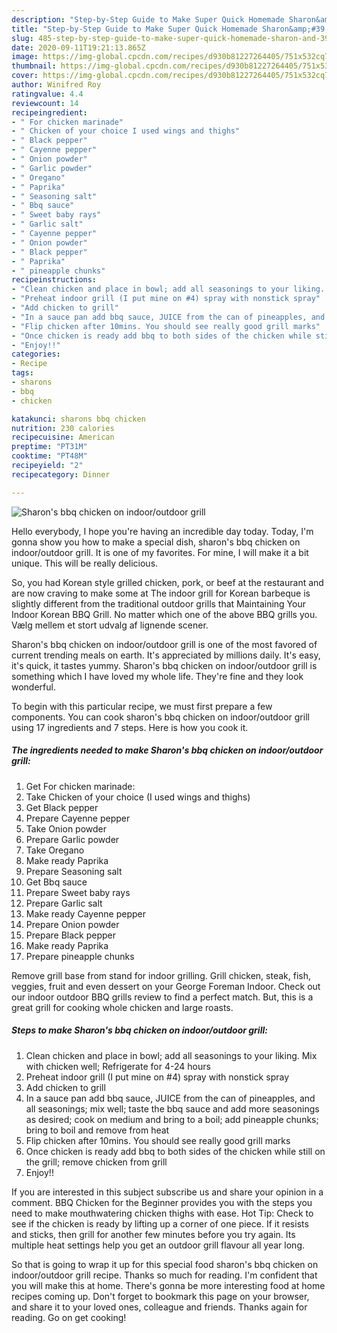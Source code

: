 ```yaml
---
description: "Step-by-Step Guide to Make Super Quick Homemade Sharon&amp;#39;s bbq chicken on indoor/outdoor grill"
title: "Step-by-Step Guide to Make Super Quick Homemade Sharon&amp;#39;s bbq chicken on indoor/outdoor grill"
slug: 485-step-by-step-guide-to-make-super-quick-homemade-sharon-and-39-s-bbq-chicken-on-indoor-outdoor-grill
date: 2020-09-11T19:21:13.865Z
image: https://img-global.cpcdn.com/recipes/d930b81227264405/751x532cq70/sharons-bbq-chicken-on-indooroutdoor-grill-recipe-main-photo.jpg
thumbnail: https://img-global.cpcdn.com/recipes/d930b81227264405/751x532cq70/sharons-bbq-chicken-on-indooroutdoor-grill-recipe-main-photo.jpg
cover: https://img-global.cpcdn.com/recipes/d930b81227264405/751x532cq70/sharons-bbq-chicken-on-indooroutdoor-grill-recipe-main-photo.jpg
author: Winifred Roy
ratingvalue: 4.4
reviewcount: 14
recipeingredient:
- " For chicken marinade"
- " Chicken of your choice I used wings and thighs"
- " Black pepper"
- " Cayenne pepper"
- " Onion powder"
- " Garlic powder"
- " Oregano"
- " Paprika"
- " Seasoning salt"
- " Bbq sauce"
- " Sweet baby rays"
- " Garlic salt"
- " Cayenne pepper"
- " Onion powder"
- " Black pepper"
- " Paprika"
- " pineapple chunks"
recipeinstructions:
- "Clean chicken and place in bowl; add all seasonings to your liking. Mix with chicken well; Refrigerate for 4-24 hours"
- "Preheat indoor grill (I put mine on #4) spray with nonstick spray"
- "Add chicken to grill"
- "In a sauce pan add bbq sauce, JUICE from the can of pineapples, and all seasonings; mix well; taste the bbq sauce and add more seasonings as desired; cook on medium and bring to a boil; add pineapple chunks; bring to boil and remove from heat"
- "Flip chicken after 10mins. You should see really good grill marks"
- "Once chicken is ready add bbq to both sides of the chicken while still on the grill; remove chicken from grill"
- "Enjoy!!"
categories:
- Recipe
tags:
- sharons
- bbq
- chicken

katakunci: sharons bbq chicken 
nutrition: 230 calories
recipecuisine: American
preptime: "PT31M"
cooktime: "PT48M"
recipeyield: "2"
recipecategory: Dinner

---
```



![Sharon&#39;s bbq chicken on indoor/outdoor grill](https://img-global.cpcdn.com/recipes/d930b81227264405/751x532cq70/sharons-bbq-chicken-on-indooroutdoor-grill-recipe-main-photo.jpg)

Hello everybody, I hope you're having an incredible day today. Today, I'm gonna show you how to make a special dish, sharon&#39;s bbq chicken on indoor/outdoor grill. It is one of my favorites. For mine, I will make it a bit unique. This will be really delicious.

So, you had Korean style grilled chicken, pork, or beef at the restaurant and are now craving to make some at The indoor grill for Korean barbeque is slightly different from the traditional outdoor grills that Maintaining Your Indoor Korean BBQ Grill. No matter which one of the above BBQ grills you. Vælg mellem et stort udvalg af lignende scener.

Sharon&#39;s bbq chicken on indoor/outdoor grill is one of the most favored of current trending meals on earth. It's appreciated by millions daily. It's easy, it's quick, it tastes yummy. Sharon&#39;s bbq chicken on indoor/outdoor grill is something which I have loved my whole life. They're fine and they look wonderful.


To begin with this particular recipe, we must first prepare a few components. You can cook sharon&#39;s bbq chicken on indoor/outdoor grill using 17 ingredients and 7 steps. Here is how you cook it.

<!--inarticleads1-->

##### The ingredients needed to make Sharon&#39;s bbq chicken on indoor/outdoor grill:

1. Get  For chicken marinade:
1. Take  Chicken of your choice (I used wings and thighs)
1. Get  Black pepper
1. Prepare  Cayenne pepper
1. Take  Onion powder
1. Prepare  Garlic powder
1. Take  Oregano
1. Make ready  Paprika
1. Prepare  Seasoning salt
1. Get  Bbq sauce
1. Prepare  Sweet baby rays
1. Prepare  Garlic salt
1. Make ready  Cayenne pepper
1. Prepare  Onion powder
1. Prepare  Black pepper
1. Make ready  Paprika
1. Prepare  pineapple chunks


Remove grill base from stand for indoor grilling. Grill chicken, steak, fish, veggies, fruit and even dessert on your George Foreman Indoor. Check out our indoor outdoor BBQ grills review to find a perfect match. But, this is a great grill for cooking whole chicken and large roasts. 

<!--inarticleads2-->

##### Steps to make Sharon&#39;s bbq chicken on indoor/outdoor grill:

1. Clean chicken and place in bowl; add all seasonings to your liking. Mix with chicken well; Refrigerate for 4-24 hours
1. Preheat indoor grill (I put mine on #4) spray with nonstick spray
1. Add chicken to grill
1. In a sauce pan add bbq sauce, JUICE from the can of pineapples, and all seasonings; mix well; taste the bbq sauce and add more seasonings as desired; cook on medium and bring to a boil; add pineapple chunks; bring to boil and remove from heat
1. Flip chicken after 10mins. You should see really good grill marks
1. Once chicken is ready add bbq to both sides of the chicken while still on the grill; remove chicken from grill
1. Enjoy!!


If you are interested in this subject subscribe us and share your opinion in a comment. BBQ Chicken for the Beginner provides you with the steps you need to make mouthwatering chicken thighs with ease. Hot Tip: Check to see if the chicken is ready by lifting up a corner of one piece. If it resists and sticks, then grill for another few minutes before you try again. Its multiple heat settings help you get an outdoor grill flavour all year long. 

So that is going to wrap it up for this special food sharon&#39;s bbq chicken on indoor/outdoor grill recipe. Thanks so much for reading. I'm confident that you will make this at home. There's gonna be more interesting food at home recipes coming up. Don't forget to bookmark this page on your browser, and share it to your loved ones, colleague and friends. Thanks again for reading. Go on get cooking!

